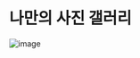 # 나만의 사진 갤러리
![image](https://user-images.githubusercontent.com/64582209/135973251-f1a93958-da69-451a-9ae8-42fc2111e76b.png)

